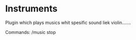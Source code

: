 # Instruments

Plugin which plays musics whit spesific sound liek violin.......

Commands:
 /music stop
